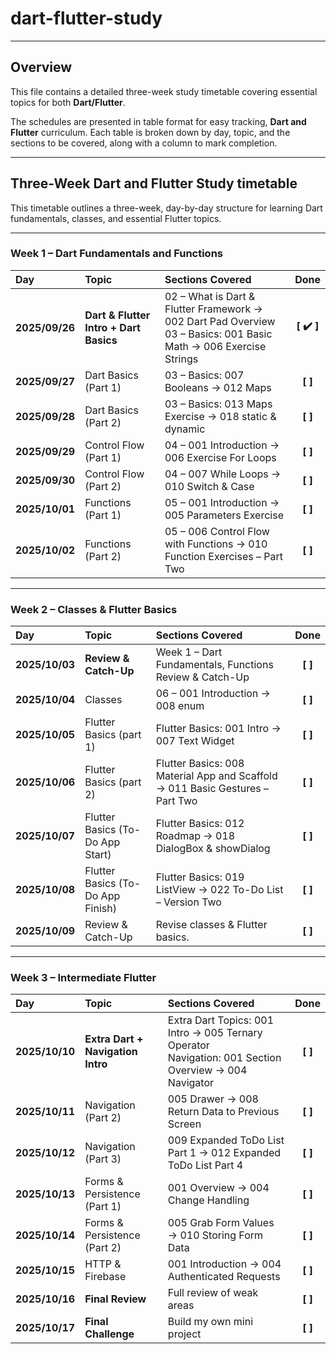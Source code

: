 # dart-flutter-study

---

## Overview

This file contains a detailed three-week study timetable covering essential topics for both **Dart/Flutter**.

The schedules are presented in table format for easy tracking, **Dart and Flutter** curriculum. Each table is broken down by day, topic, and the sections to be covered, along with a column to mark completion.

---

## Three-Week Dart and Flutter Study timetable

This timetable outlines a three-week, day-by-day structure for learning Dart fundamentals, classes, and essential Flutter topics.

---

### Week 1 – Dart Fundamentals and Functions

| Day            | Topic                                  | Sections Covered                                                                                                    |    Done    |
| :------------- | :------------------------------------- | :------------------------------------------------------------------------------------------------------------------ | :--------: |
| **2025/09/26** | **Dart & Flutter Intro + Dart Basics** | 02 – What is Dart & Flutter Framework → 002 Dart Pad Overview<br>03 – Basics: 001 Basic Math → 006 Exercise Strings | **[ ✔️ ]** |
| **2025/09/27** | Dart Basics (Part 1)                   | 03 – Basics: 007 Booleans → 012 Maps                                                                                |  **[ ]**   |
| **2025/09/28** | Dart Basics (Part 2)                   | 03 – Basics: 013 Maps Exercise → 018 static & dynamic                                                               |  **[ ]**   |
| **2025/09/29** | Control Flow (Part 1)                  | 04 – 001 Introduction → 006 Exercise For Loops                                                                      |  **[ ]**   |
| **2025/09/30** | Control Flow (Part 2)                  | 04 – 007 While Loops → 010 Switch & Case                                                                            |  **[ ]**   |
| **2025/10/01** | Functions (Part 1)                     | 05 – 001 Introduction → 005 Parameters Exercise                                                                     |  **[ ]**   |
| **2025/10/02** | Functions (Part 2)                     | 05 – 006 Control Flow with Functions → 010 Function Exercises – Part Two                                            |  **[ ]**   |

---

### Week 2 – Classes & Flutter Basics

| Day            | Topic                             | Sections Covered                                                              |  Done   |
| :------------- | :-------------------------------- | :---------------------------------------------------------------------------- | :-----: |
| **2025/10/03** | **Review & Catch-Up**             | Week 1 – Dart Fundamentals, Functions Review & Catch-Up                       | **[ ]** |
| **2025/10/04** | Classes                           | 06 – 001 Introduction → 008 enum                                              | **[ ]** |
| **2025/10/05** | Flutter Basics (part 1)           | Flutter Basics: 001 Intro → 007 Text Widget                                   | **[ ]** |
| **2025/10/06** | Flutter Basics (part 2)           | Flutter Basics: 008 Material App and Scaffold → 011 Basic Gestures – Part Two | **[ ]** |
| **2025/10/07** | Flutter Basics (To-Do App Start)  | Flutter Basics: 012 Roadmap → 018 DialogBox & showDialog                      | **[ ]** |
| **2025/10/08** | Flutter Basics (To-Do App Finish) | Flutter Basics: 019 ListView → 022 To-Do List – Version Two                   | **[ ]** |
| **2025/10/09** | Review & Catch-Up                 | Revise classes & Flutter basics.                                              | **[ ]** |

---

### Week 3 – Intermediate Flutter

| Day            | Topic                             | Sections Covered                                                                                        |  Done   |
| :------------- | :-------------------------------- | :------------------------------------------------------------------------------------------------------ | :-----: |
| **2025/10/10** | **Extra Dart + Navigation Intro** | Extra Dart Topics: 001 Intro → 005 Ternary Operator<br>Navigation: 001 Section Overview → 004 Navigator | **[ ]** |
| **2025/10/11** | Navigation (Part 2)               | 005 Drawer → 008 Return Data to Previous Screen                                                         | **[ ]** |
| **2025/10/12** | Navigation (Part 3)               | 009 Expanded ToDo List Part 1 → 012 Expanded ToDo List Part 4                                           | **[ ]** |
| **2025/10/13** | Forms & Persistence (Part 1)      | 001 Overview → 004 Change Handling                                                                      | **[ ]** |
| **2025/10/14** | Forms & Persistence (Part 2)      | 005 Grab Form Values → 010 Storing Form Data                                                            | **[ ]** |
| **2025/10/15** | HTTP & Firebase                   | 001 Introduction → 004 Authenticated Requests                                                           | **[ ]** |
| **2025/10/16** | **Final Review**                  | Full review of weak areas                                                                               | **[ ]** |
| **2025/10/17** | **Final Challenge**               | Build my own mini project                                                                               | **[ ]** |
